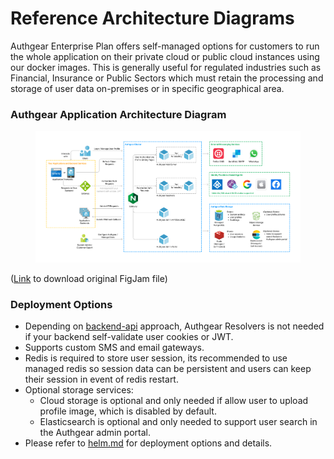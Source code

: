 # Reference Architecture Diagrams

Authgear Enterprise Plan offers self-managed options for customers to run the whole application on their private cloud or public cloud instances using our docker images. This is generally useful for regulated industries such as Financial, Insurance or Public Sectors which must retain the processing and storage of user data on-premises or in specific geographical area.

### Authgear Application Architecture Diagram

<figure><img src="../../.gitbook/assets/authgear-app-arch.png" alt=""><figcaption></figcaption></figure>

([Link](https://oursky.notion.site/Authgear-Reference-Architecture-Public-Page-099f15d621784f9299c86a6dcf55bade) to download original FigJam file)

### Deployment Options

* Depending on [backend-api](../../get-started/backend-api/ "mention") approach, Authgear Resolvers is not needed if your backend self-validate user cookies or JWT.
* Supports custom SMS and email gateways.
* Redis is required to store user session, its recommended to use managed redis so session data can be persistent and users can keep their session in event of redis restart.
* Optional storage services:
  * Cloud storage is optional and only needed if allow user to upload profile image, which is disabled by default.
  * Elasticsearch is optional and only needed to support user search in the Authgear admin portal.
* Please refer to [helm.md](../helm.md "mention") for deployment options and details.
